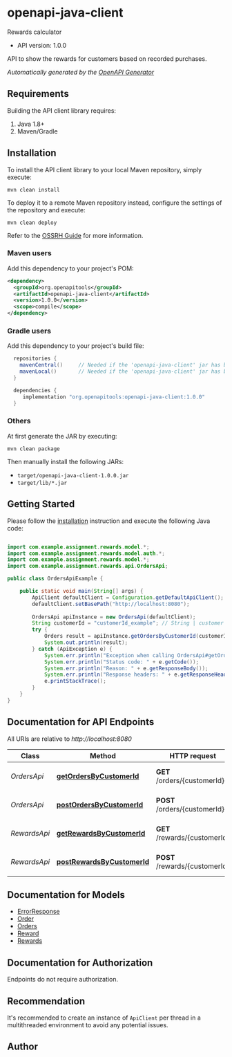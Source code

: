 # openapi-java-client

Rewards calculator

- API version: 1.0.0

API to show the rewards for customers based on recorded purchases.


*Automatically generated by the [OpenAPI Generator](https://openapi-generator.tech)*

## Requirements

Building the API client library requires:

1. Java 1.8+
2. Maven/Gradle

## Installation

To install the API client library to your local Maven repository, simply execute:

```shell
mvn clean install
```

To deploy it to a remote Maven repository instead, configure the settings of the repository and execute:

```shell
mvn clean deploy
```

Refer to the [OSSRH Guide](http://central.sonatype.org/pages/ossrh-guide.html) for more information.

### Maven users

Add this dependency to your project's POM:

```xml
<dependency>
  <groupId>org.openapitools</groupId>
  <artifactId>openapi-java-client</artifactId>
  <version>1.0.0</version>
  <scope>compile</scope>
</dependency>
```

### Gradle users

Add this dependency to your project's build file:

```groovy
  repositories {
    mavenCentral()     // Needed if the 'openapi-java-client' jar has been published to maven central.
    mavenLocal()       // Needed if the 'openapi-java-client' jar has been published to the local maven repo.
  }

  dependencies {
     implementation "org.openapitools:openapi-java-client:1.0.0"
  }
```

### Others

At first generate the JAR by executing:

```shell
mvn clean package
```

Then manually install the following JARs:

- `target/openapi-java-client-1.0.0.jar`
- `target/lib/*.jar`

## Getting Started

Please follow the [installation](#installation) instruction and execute the following Java code:

```java

import com.example.assignment.rewards.model.*;
import com.example.assignment.rewards.model.auth.*;
import com.example.assignment.rewards.model.*;
import com.example.assignment.rewards.api.OrdersApi;

public class OrdersApiExample {

    public static void main(String[] args) {
        ApiClient defaultClient = Configuration.getDefaultApiClient();
        defaultClient.setBasePath("http://localhost:8080");
        
        OrdersApi apiInstance = new OrdersApi(defaultClient);
        String customerId = "customerId_example"; // String | customer id
        try {
            Orders result = apiInstance.getOrdersByCustomerId(customerId);
            System.out.println(result);
        } catch (ApiException e) {
            System.err.println("Exception when calling OrdersApi#getOrdersByCustomerId");
            System.err.println("Status code: " + e.getCode());
            System.err.println("Reason: " + e.getResponseBody());
            System.err.println("Response headers: " + e.getResponseHeaders());
            e.printStackTrace();
        }
    }
}

```

## Documentation for API Endpoints

All URIs are relative to *http://localhost:8080*

Class | Method | HTTP request | Description
------------ | ------------- | ------------- | -------------
*OrdersApi* | [**getOrdersByCustomerId**](docs/OrdersApi.md#getOrdersByCustomerId) | **GET** /orders/{customerId} | Returns rewards by customer Id
*OrdersApi* | [**postOrdersByCustomerId**](docs/OrdersApi.md#postOrdersByCustomerId) | **POST** /orders/{customerId} | Returns rewards by customer Id
*RewardsApi* | [**getRewardsByCustomerId**](docs/RewardsApi.md#getRewardsByCustomerId) | **GET** /rewards/{customerId} | Returns rewards by customer Id
*RewardsApi* | [**postRewardsByCustomerId**](docs/RewardsApi.md#postRewardsByCustomerId) | **POST** /rewards/{customerId} | Returns rewards by customer Id


## Documentation for Models

 - [ErrorResponse](docs/ErrorResponse.md)
 - [Order](docs/Order.md)
 - [Orders](docs/Orders.md)
 - [Reward](docs/Reward.md)
 - [Rewards](docs/Rewards.md)


<a id="documentation-for-authorization"></a>
## Documentation for Authorization

Endpoints do not require authorization.


## Recommendation

It's recommended to create an instance of `ApiClient` per thread in a multithreaded environment to avoid any potential issues.

## Author



